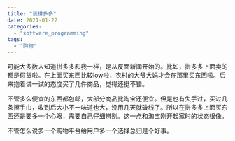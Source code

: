 ```yaml
---
title: "谈拼多多"
date: 2021-01-22
categories: 
  - "software_programming"
tags: 
  - "购物"
---
```


可能大多数人知道拼多多和我一样，是从反面新闻开始的。比如，拼多多上面卖的都是假货啦。在上面买东西比较low啦，农村的大爷大妈才会在那里买东西啦。后来抱着试一试的态度买了几件商品，觉得还挺不错。

不管多么便宜的东西都包邮，大部分商品比淘宝还便宜。但是也有失手过，买过几条擦手巾，收到后大小不一味道也大，没用几天就破线了。所以在拼多多上面买东西还是要多一个心眼，需要自己仔细辨别。这一点和淘宝刚开起家时的状态很像。

不管怎么说多一个购物平台给用户多一个选择总归是个好事。
